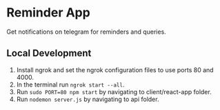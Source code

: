 # Reminder App
Get notifications on telegram for reminders and queries.

## Local Development
1. Install ngrok and set the ngrok configuration files to use ports 80 and 4000.
2. In the terminal run `ngrok start --all`.
3. Run `sudo PORT=80 npm start` by navigating to client/react-app folder.
4. Run `nodemon server.js` by navigating to api folder.
